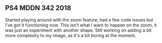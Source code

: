 ## PS4 MDDN 342 2018

Started playing around with the zoom feature, had a few code issues but I've got it functioning now. This isn't what I want to happen on the zoom, it was just an experiment with another shape. 
Still working on adding a bit more complexity to my image, as it's a bit boring at the moment. 
